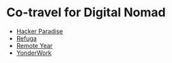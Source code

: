 # Co-travel for Digital Nomad [](id=cotravel)

* [Hacker Paradise](http://www.hackerparadise.org/)
* [Refuga](https://refuga.com)
* [Remote Year](http://www.remoteyear.com)
* [YonderWork](http://www.yonderwork.com)
